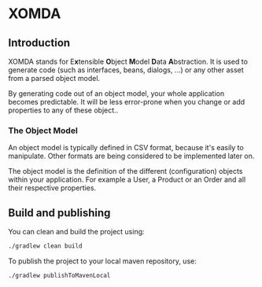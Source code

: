 # XOMDA

## Introduction

XOMDA stands for E**x**tensible **O**bject **M**odel **D**ata **A**bstraction.
It is used to generate code (such as interfaces, beans, dialogs, ...)
or any other asset from a parsed object model.

By generating code out of an object model, your whole application becomes predictable.
It will be less error-prone when you change or add properties to any of these object..

### The Object Model

An object model is typically defined in CSV format, because it's easily to manipulate.
Other formats are being considered to be implemented later on.

The object model is the definition of the different (configuration) objects
within your application. For example a User, a Product or an Order and all their respective properties.

## Build and publishing

You can clean and build the project using:

```bash
./gradlew clean build
```

To publish the project to your local maven repository, use:

```bash
./gradlew publishToMavenLocal
```
